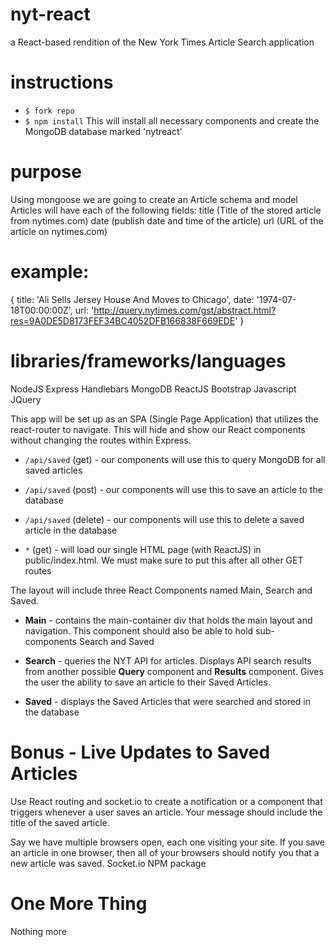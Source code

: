 # nyt-react
a React-based rendition of the New York Times Article Search application

# instructions
* `$ fork repo` 
* `$ npm install` 
This will install all necessary components and create the MongoDB database marked 'nytreact'

# purpose
Using mongoose we are going to create an Article schema and model
Articles will have each of the following fields:
  title (Title of the stored article from nytimes.com)
  date (publish date and time of the article)
  url (URL of the article on nytimes.com)

# example:
 {
   title: 'Ali Sells Jersey House And Moves to Chicago',
   date: '1974-07-18T00:00:00Z',
   url: 'http://query.nytimes.com/gst/abstract.html?res=9A0DE5D8173FEF34BC4052DFB166838F669EDE'
 }
 
# libraries/frameworks/languages
NodeJS
Express
Handlebars
MongoDB
ReactJS
Bootstrap
Javascript
JQuery

This app will be set up as an SPA (Single Page Application) that utilizes the react-router to navigate. This will hide and show our React components without changing the routes within Express.

* `/api/saved` (get) - our components will use this to query MongoDB for all saved articles

* `/api/saved` (post) - our components will use this to save an article to the database

* `/api/saved` (delete) - our components will use this to delete a saved article in the database

* `*` (get) - will load our single HTML page (with ReactJS) in public/index.html. We must make sure to put this after all other GET routes
 
The layout will include three React Components named Main, Search and Saved.
* **Main** - contains the main-container div that holds the main layout and navigation. This component should also be able to hold sub-components Search and Saved

* **Search** - queries the NYT API for articles. Displays API search results from another possible **Query** component and **Results** component. Gives the user the ability to save an article to their Saved Articles.

* **Saved** - displays the Saved Articles that were searched and stored in the database

# Bonus - Live Updates to Saved Articles

Use React routing and socket.io to create a notification or a component that triggers whenever a user saves an article. Your message should include the title of the saved article.

Say we have multiple browsers open, each one visiting your site. If you save an article in one browser, then all of your browsers should notify you that a new article was saved.
Socket.io NPM package

# One More Thing
Nothing more
